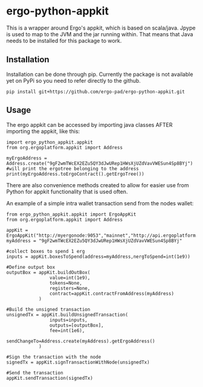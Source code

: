 # ergo-python-appkit
This is a wrapper around Ergo's appkit, which is based on scala/java. Jpype is used to map to the JVM and the jar running within. That means that Java needs to be installed for this package to work.

## Installation
Installation can be done through pip. Currently the package is not available yet on PyPi so you need to refer directly to the github.
```
pip install git+https://github.com/ergo-pad/ergo-python-appkit.git
```

## Usage
The ergo appkit can be accessed by importing java classes AFTER importing the appkit, like this:
```
import ergo_python_appkit.appkit
from org.ergoplatform.appkit import Address

myErgoAddress = Address.create("9gF2wmTWcEX2EZu5QY3dJwURep1HWsXjUZdVavVWESun4Sp8BYj")
#will print the ergotree belonging to the address
print(myErgoAddress.toErgoContract().getErgoTree())
```

There are also convenience methods created to allow for easier use from Python for appkit functionality that is used often.

An example of a simple intra wallet transaction send from the nodes wallet:
```
from ergo_python_appkit.appkit import ErgoAppKit
from org.ergoplatform.appkit import Address

appKit = ErgoAppKit("http://myergonode:9053","mainnet","http://api.ergoplatform.org","nodeapikey")
myAddress = "9gF2wmTWcEX2EZu5QY3dJwURep1HWsXjUZdVavVWESun4Sp8BYj"

#collect boxes to spend 1 erg
inputs = appKit.boxesToSpend(address=myAddress,nergToSpend=int(1e9))

#Define output box
outputBox = appKit.buildOutBox(
                value=int(1e9),
                tokens=None,
                registers=None,
                contract=appKit.contractFromAddress(myAddress)
            )

#Build the unsigned transaction
unsignedTx = appKit.buildUnsignedTransaction(
                inputs=inputs,
                outputs=[outputBox],
                fee=int(1e6),
                sendChangeTo=Address.create(myAddress).getErgoAddress()
            )

#Sign the transaction with the node
signedTx = appKit.signTransactionWithNode(unsignedTx)

#Send the transaction
appKit.sendTransaction(signedTx)